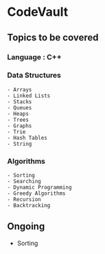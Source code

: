 # CodeVault

## Topics to be covered
   ### Language : C++

   ### Data Structures
    - Arrays
    - Linked Lists
    - Stacks
    - Queues
    - Heaps
    - Trees
    - Graphs
    - Trie
    - Hash Tables
    - String

   ### Algorithms
    - Sorting 
    - Searching
    - Dynamic Programming 
    - Greedy Algorithms 
    - Recursion
    - Backtracking 

## Ongoing  
- Sorting